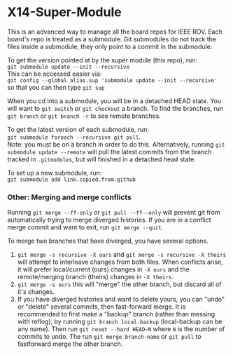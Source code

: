 # X14-Super-Module

This is an advanced way to manage all the board repos for IEEE ROV. 
Each board's repo is treated as a submodule. 
Git submodules do not track the files inside a submodule, they only point to a commit in the submodule.

To get the version pointed at by the super module (this repo), run:  
`git submodule update --init --recursive`  
This can be accessed easier via:  
`git config --global alias.sup 'submodule update --init --recursive'`  
so that you can then type `git sup`

When you cd into a submodule, you will be in a detached HEAD state. You will want to
`git switch` or `git checkout` a branch. To find the branches, run `git branch` or
`git branch -r` to see remote branches.

		
To get the latest version of each submodule, run:  
`git submodule foreach --recursive git pull`.  
Note: you must be on a branch in order to do this.
Alternatively, running `git submodule update --remote` will pull the latest
commits from the branch tracked in `.gitmodules`, but will finished in a detached head state.

To set up a new submodule, run:  
`git submodule add link.copied.from.github`  


### Other: Merging and merge conflicts
Running `git merge --ff-only` or `git pull --ff--only` will prevent git from automatically trying to merge
diverged histories. If you are in a conflict merge commit and want to exit, run `git merge --quit`.  

To merge two branches that have diverged, you have several options. 
1. `git merge -s recursive -X ours` and `git merge -s recursive -X theirs` will attempt to interleave
changes from both files. When conflicts arise, it will prefer local/current (ours) changes in 
`-X ours` and the remote/merging branch (theirs) changes in `-X theirs`.
2. `git merge -s ours` this will "merge" the other branch, but discard all of it's changes.
3. If you have diverged histories and want to delete yours, you can "undo" or "delete" several commits,
then fast-forward merge. It is recommended to first make a "backup" branch (rather than messing with reflog), 
by running `git branch local-backup` (local-backup can be any name). Then run `git reset --hard HEAD~N` where
`N` is the number of commits to undo. The run `git merge branch-name` or `git pull` to fastforward merge the
other branch.

